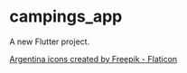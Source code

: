 # campings_app

A new Flutter project.


<a href="https://www.flaticon.com/free-icons/argentina" title="argentina icons">Argentina icons created by Freepik - Flaticon</a>